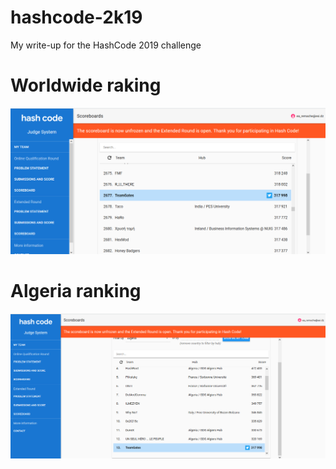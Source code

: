 # hashcode-2k19
My write-up for the HashCode 2019 challenge

# Worldwide raking
![World](https://github.com/Neofly4023/hashcode-2k19/blob/master/ranking/World_final.PNG)

# Algeria ranking

![Algeria](https://github.com/Neofly4023/hashcode-2k19/blob/master/ranking/Algeria.PNG)